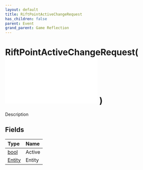 ```yaml
---
layout: default
title: RiftPointActiveChangeRequest
has_children: false
parent: Event
grand_parent: Game Reflection
---
```

# RiftPointActiveChangeRequest( ![ EntityEventBase ](/game-reflection/events/entity_event_base.md) )
Description 

## Fields
| Type | Name |
|:-------------|:--------------|
| [bool](/game-reflection/components/bool.md) | Active |
| [Entity](/game-reflection/classes/entity.md) | Entity |
